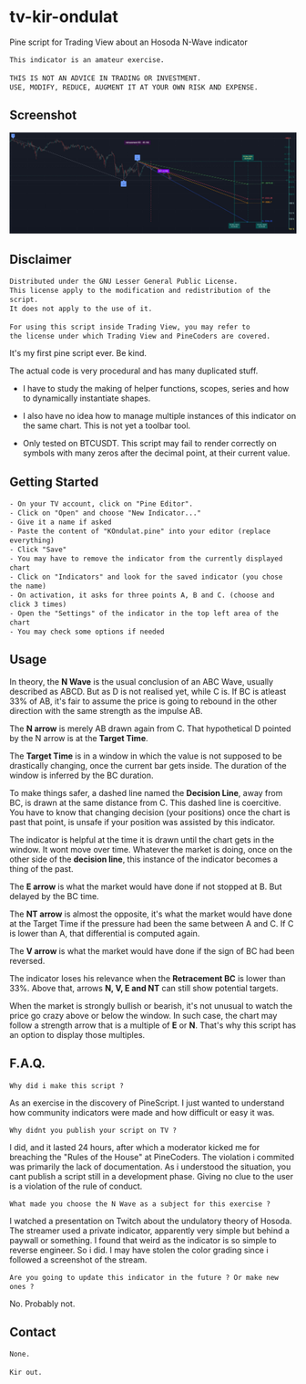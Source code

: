 # tv-kir-ondulat
Pine script for Trading View about an Hosoda N-Wave indicator 

    This indicator is an amateur exercise. 

    THIS IS NOT AN ADVICE IN TRADING OR INVESTMENT. 
    USE, MODIFY, REDUCE, AUGMENT IT AT YOUR OWN RISK AND EXPENSE. 

## Screenshot

![alt text](https://github.com/Kirken2004/tv-kir-ondulat/blob/develop/preview.jpg?raw=true)

## Disclaimer

    Distributed under the GNU Lesser General Public License. 
    This license apply to the modification and redistribution of the script. 
    It does not apply to the use of it. 
    
    For using this script inside Trading View, you may refer to 
    the license under which Trading View and PineCoders are covered. 


It's my first pine script ever. Be kind.

The actual code is very procedural and has many duplicated stuff. 

- I have to study the making of helper functions, scopes, series and how to dynamically instantiate shapes.

- I also have no idea how to manage multiple instances of this indicator on the same chart. This is not yet a toolbar tool.

- Only tested on BTCUSDT. This script may fail to render correctly on symbols with many zeros after the decimal point, at their current value.


## Getting Started

    - On your TV account, click on "Pine Editor".
    - Click on "Open" and choose "New Indicator..."
    - Give it a name if asked
    - Paste the content of "KOndulat.pine" into your editor (replace everything)
    - Click "Save"
    - You may have to remove the indicator from the currently displayed chart
    - Click on "Indicators" and look for the saved indicator (you chose the name)
    - On activation, it asks for three points A, B and C. (choose and click 3 times)
    - Open the "Settings" of the indicator in the top left area of the chart
    - You may check some options if needed


## Usage

In theory, the **N Wave** is the usual conclusion of an ABC Wave, usually described as ABCD. But as D is not realised yet, while C is.
If BC is atleast 33% of AB, it's fair to assume the price is going to rebound in the other direction with the same strength as the impulse AB. 

The **N arrow** is merely AB drawn again from C. 
That hypothetical D pointed by the N arrow is at the **Target Time**.

The **Target Time** is in a window in which the value is not supposed to be drastically changing, once the current bar gets inside. The duration of the window is inferred by the BC duration. 

To make things safer, a dashed line named the **Decision Line**, away from BC, is drawn at the same distance from C. This dashed line is coercitive. You have to know that changing decision (your positions) once the chart is past that point, is unsafe if your position was assisted by this indicator. 

The indicator is helpful at the time it is drawn until the chart gets in the window. It wont move over time. Whatever the market is doing, once on the other side of the **decision line**, this instance of the indicator becomes a thing of the past.

The **E arrow** is what the market would have done if not stopped at B. But delayed by the BC time. 

The **NT arrow** is almost the opposite, it's what the market would have done at the Target Time if the pressure had been the same between A and C. If C is lower than A, that differential is computed again. 

The **V arrow** is what the market would have done if the sign of BC had been reversed. 

The indicator loses his relevance when the **Retracement BC** is lower than 33%.
Above that, arrows **N, V, E and NT** can still show potential targets.

When the market is strongly bullish or bearish, it's not unusual to watch the price go crazy above or below the window. In such case, the chart may follow a strength arrow that is a multiple of **E** or **N**. That's why this script has an option to display those multiples. 


## F.A.Q.

    Why did i make this script ? 

As an exercise in the discovery of PineScript. I just wanted to understand how community indicators were made and how difficult or easy it was. 

    Why didnt you publish your script on TV ?

I did, and it lasted 24 hours, after which a moderator kicked me for breaching the "Rules of the House" at PineCoders. The violation i commited was primarily the lack of documentation. As i understood the situation, you cant publish a script still in a development phase. Giving no clue to the user is a violation of the rule of conduct. 

    What made you choose the N Wave as a subject for this exercise ?

I watched a presentation on Twitch about the undulatory theory of Hosoda. The streamer used a private indicator, apparently very simple but behind a paywall or something. I found that weird as the indicator is so simple to reverse engineer. So i did. I may have stolen the color grading since i followed a screenshot of the stream. 

    Are you going to update this indicator in the future ? Or make new ones ?

No. Probably not.


## Contact

    None.
    
    Kir out.
